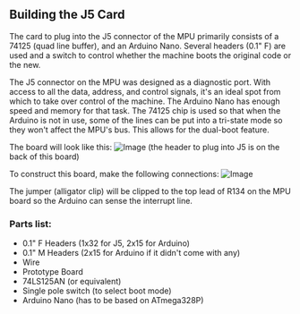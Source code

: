## Building the J5 Card
The card to plug into the J5 connector of the MPU primarily consists of a 74125 (quad line buffer), and an Arduino Nano. Several headers (0.1" F) are used and a switch to control whether the machine boots the original code or the new.  
  
The J5 connector on the MPU was designed as a diagnostic port. With access to all the data, address, and control signals, it's an ideal spot from which to take over control of the machine. The Arduino Nano has enough speed and memory for that task. The 74125 chip is used so that when the Arduino is not in use, some of the lines can be put into a tri-state mode so they won't affect the MPU's bus. This allows for the dual-boot feature.  
  
The board will look like this:
![Image](https://user-images.githubusercontent.com/36781010/95404330-bbb89780-08e2-11eb-9383-e1bc2b75af07.jpeg)
(the header to plug into J5 is on the back of this board)  
  
To construct this board, make the following connections:
![Image](https://user-images.githubusercontent.com/36781010/95404130-31703380-08e2-11eb-934e-25c1274028bc.png)
  
The jumper (alligator clip) will be clipped to the top lead of R134 on the MPU board so the Arduino can sense the interrupt line.  
### Parts list:
- 0.1" F Headers (1x32 for J5, 2x15 for Arduino)
- 0.1" M Headers (2x15 for Arduino if it didn't come with any)
- Wire
- Prototype Board
- 74LS125AN (or equivalent)
- Single pole switch (to select boot mode)
- Arduino Nano (has to be based on ATmega328P)
  


